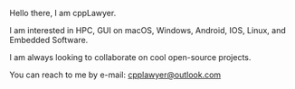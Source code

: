 Hello there, I am cppLawyer.

I am interested in HPC, GUI on macOS, Windows, Android, IOS, Linux, and Embedded Software.

I am always looking to collaborate on cool open-source projects.

You can reach to me by e-mail: cpplawyer@outlook.com
